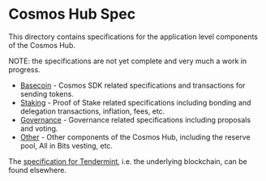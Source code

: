 # Cosmos Hub Spec

This directory contains specifications for the application level components of 
the Cosmos Hub.

NOTE: the specifications are not yet complete and very much a work in progress.

- [Basecoin](basecoin) - Cosmos SDK related specifications and transactions for
  sending tokens.
- [Staking](staking) - Proof of Stake related specifications including bonding 
  and delegation transactions, inflation, fees, etc.
- [Governance](governance) - Governance related specifications including 
  proposals and voting.
- [Other](other) - Other components of the Cosmos Hub, including the reserve 
  pool, All in Bits vesting, etc.

The [specification for Tendermint](https://github.com/tendermint/tendermint/tree/develop/docs/specification/new-spec), 
i.e. the underlying blockchain, can be found elsewhere.
